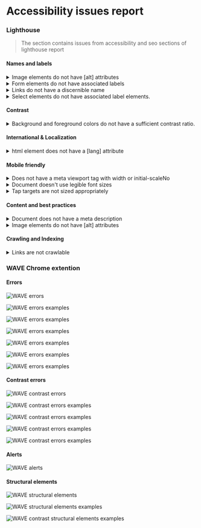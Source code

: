 # Accessibility issues report

### Lighthouse

> The section contains issues from accessibility and seo sections of lighthouse report

#### Names and labels

<details>
  <summary>Image elements do not have [alt] attributes</summary>

Informative elements should aim for short, descriptive alternate text. Decorative elements can be ignored with an empty alt attribute.

![Examples of incorrect img tags](assets/Screenshot_2024_05_16-1.png 'Incorrect img tags')

</details>

<details>
  <summary>Form elements do not have associated labels</summary>

Labels ensure that form controls are announced properly by assistive technologies, like screen readers.

![Examples of incorrect input label](assets/Screenshot_2024_05_16-2.png 'Incorrect input label')

</details>

<details>
  <summary>Links do not have a discernible name</summary>

Link text (and alternate text for images, when used as links) that is discernible, unique, and focusable improves the navigation experience for screen reader users.

![Examples of incorrect discernible link name](assets/Screenshot_2024_05_16-3.png 'Incorrect discernible link name')

</details>

<details>
  <summary>Select elements do not have associated label elements.</summary>

Form elements without effective labels can create frustrating experiences for screen reader users.

</details>

#### Contrast

<details>
  <summary>Background and foreground colors do not have a sufficient contrast ratio.</summary>

Low-contrast text is difficult or impossible for many users to read.

![Examples of incorrect contrast 1](assets/Screenshot_2024_05_16-4.png 'Incorrect discernible contrast 1')

![Examples of incorrect contrast 2](assets/Screenshot_2024_05_16-5.png 'Incorrect contrast 2')

</details>

#### International & Localization

<details>
  <summary>html element does not have a [lang] attribute</summary>

If a page doesn't specify a lang attribute, a screen reader assumes that the page is in the default language that the user chose when setting up the screen reader. If the page isn't actually in the default language, then the screen reader might not announce the page's text correctly.

</details>

#### Mobile friendly

<details>
  <summary>Does not have a meta viewport tag with width or initial-scaleNo</summary>

Meta view port does not only optimizes your app for mobile screen sizes, but also prevents a 300 millisecond delay to user input. Learn more about using the viewport meta tag.

</details>

<details>
  <summary>Document doesn't use legible font sizes</summary>

Font sizes less than 12px are too small to be legible and require mobile visitors to “pinch to zoom” in order to read. Strive to have >60% of page text ≥12px.

</details>

<details>
  <summary>Tap targets are not sized appropriately</summary>

Interactive elements like buttons and links should be large enough (48x48px), or have enough space around them, to be easy enough to tap without overlapping onto other elements.

</details>

#### Content and best practices

<details>
  <summary>Document does not have a meta description</summary>

Meta descriptions may be included in search results to concisely summarize page content.

</details>

<details>
  <summary>Image elements do not have [alt] attributes</summary>

Informative elements should aim for short, descriptive alternate text. Decorative elements can be ignored with an empty alt attribute.

![Examples of incorrect img tags](assets/Screenshot_2024_05_16-1.png 'Incorrect img tags')

</details>

#### Crawling and Indexing

<details>
  <summary>Links are not crawlable</summary>

Search engines may use href attributes on links to crawl websites. Ensure that the href attribute of anchor elements links to an appropriate destination, so more pages of the site can be discovered.

</details>

### WAVE Chrome extention

#### Errors

![WAVE errors](assets/Screenshot_2024_05_16-10.png 'WAVE errors')

![WAVE errors examples](assets/Screenshot_2024_05_16-6.png 'WAVE errors examples')

![WAVE errors examples](assets/Screenshot_2024_05_16-8.png 'WAVE errors examples')

![WAVE errors examples](assets/Screenshot_2024_05_16-9.png 'WAVE errors examples')

![WAVE errors examples](assets/Screenshot_2024_05_16-15.png 'WAVE errors examples')

![WAVE errors examples](assets/Screenshot_2024_05_16-16.png 'WAVE errors examples')

![WAVE errors examples](assets/Screenshot_2024_05_16-12.png 'WAVE errors examples')

#### Contrast errors

![WAVE contrast errors](assets/Screenshot_2024_05_16-11.png 'WAVE contrast errors')

![WAVE contrast errors examples](assets/Screenshot_2024_05_16-16.png 'WAVE contrast errors examples')

![WAVE contrast errors examples](assets/Screenshot_2024_05_16-15.png 'WAVE contrast errors examples')

![WAVE contrast errors examples](assets/Screenshot_2024_05_16-13.png 'WAVE contrast errors examples')

![WAVE contrast errors examples](assets/Screenshot_2024_05_16-14.png 'WAVE contrast errors examples')

#### Alerts

![WAVE alerts](assets/Screenshot_2024_05_16-17.png 'WAVE alerts')

#### Structural elements

![WAVE structural elements](assets/Screenshot_2024_05_16-18.png 'WAVE structural elements')

![WAVE structural elements examples](assets/Screenshot_2024_05_16-19.png 'WAVE structural elements examples')

![WAVE contrast structural elements examples](assets/Screenshot_2024_05_16-20.png 'WAVE structural elements examples')
